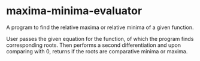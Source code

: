 # maxima-minima-evaluator
A program to find the relative maxima or relative minima of a given function.

User passes the given equation for the function, of which the program finds corresponding roots. Then performs a second differentiation and upon comparing with 0, returns if the roots are comparative minima or maxima.
